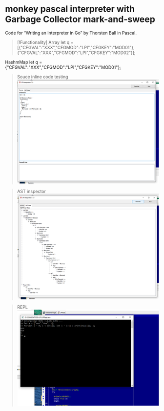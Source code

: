 ﻿# monkey pascal interpreter with Garbage Collector mark-and-sweep
Code for “Writing an Interpreter in Go” by Thorsten Ball in Pascal.

> [!Functionality]
Array
let q = [{"CFGVAL":"XXX","CFGMOD":"LPI","CFGKEY":"MOD01"},{"CFGVAL":"XXX","CFGMOD":"LPI","CFGKEY":"MOD02"}];

HashmMap
let q = {"CFGVAL":"XXX","CFGMOD":"LPI","CFGKEY":"MOD01"};


> Souce inline code testing
![Alt text](resources/SRC.png)

> AST inspector
![Alt text](resources/AST.png)

> REPL
![Alt text](resources/REPL.png)
